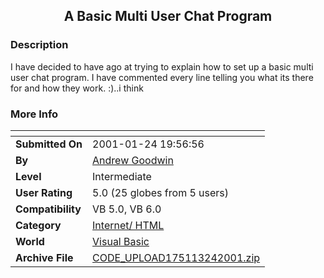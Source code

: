 ﻿<div align="center">

## A Basic Multi User Chat Program


</div>

### Description

I have decided to have ago at trying to explain how to set up a basic multi user chat program. I have commented every line telling you what its there for and how they work. :)..i think
 
### More Info
 


<span>             |<span>
---                |---
**Submitted On**   |2001-01-24 19:56:56
**By**             |[Andrew Goodwin](https://github.com/Planet-Source-Code/PSCIndex/blob/master/ByAuthor/andrew-goodwin.md)
**Level**          |Intermediate
**User Rating**    |5.0 (25 globes from 5 users)
**Compatibility**  |VB 5\.0, VB 6\.0
**Category**       |[Internet/ HTML](https://github.com/Planet-Source-Code/PSCIndex/blob/master/ByCategory/internet-html__1-34.md)
**World**          |[Visual Basic](https://github.com/Planet-Source-Code/PSCIndex/blob/master/ByWorld/visual-basic.md)
**Archive File**   |[CODE\_UPLOAD175113242001\.zip](https://github.com/Planet-Source-Code/andrew-goodwin-a-basic-multi-user-chat-program__1-21901/archive/master.zip)








